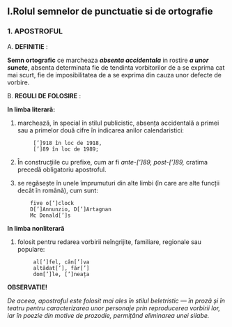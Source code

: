 ## I.Rolul semnelor de punctuatie si de ortografie

### 1. **APOSTROFUL**

  A.  **DEFINITIE** :

  **Semn ortografic**  ce marcheaza *__absenta accidentala__* in rostire *__a unor sunete__*, absenta determinata fie de tendinta vorbitorilor de a se exprima cat mai scurt, fie de imposibilitatea de a se exprima din cauza unor defecte de vorbire.

  B. **REGULI DE FOLOSIRE** :

  **In limba literară:**

  1. marchează, în special în stilul publicistic, absența accidentală a primei sau a primelor două cifre în indicarea anilor calendaristici:

              [’]918 în loc de 1918,
              [’]89 în loc de 1989;

  2. În construcțiile cu prefixe, cum ar fi *ante-[’]89, post-[’]89,* cratima precedă obligatoriu apostroful.
  3.  se regăsește în unele împrumuturi din alte limbi (în care are alte funcții decât în română), cum sunt:

              five o[’]clock
              D[’]Annunzio, D[’]Artagnan
              Mc Donald[’]s

  **In limba nonliterară**

  1. folosit pentru redarea vorbirii neîngrijite, familiare, regionale sau populare:

              al[’]fel, cân[’]va
              altădat[’], făr[’]
              dom[’]le, [’]neața

  **OBSERVATIE!**

  *De aceea, apostroful este folosit mai ales în stilul beletristic — în proză și în teatru pentru caracterizarea unor personaje prin reproducerea vorbirii lor, iar în poezie din motive de prozodie, permițând eliminarea unei silabe.*

